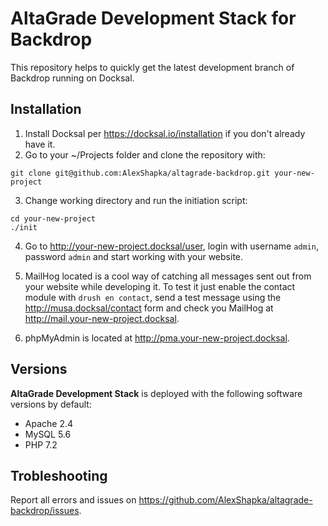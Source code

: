 # AltaGrade Development Stack for Backdrop
This repository helps to quickly get the latest development branch of Backdrop running on Docksal.

## Installation

1. Install Docksal per https://docksal.io/installation if you don't already have it.
2. Go to your ~/Projects folder and clone the repository with:

```
git clone git@github.com:AlexShapka/altagrade-backdrop.git your-new-project
```

3. Change working directory and run the initiation script:

```
cd your-new-project
./init
```

4. Go to http://your-new-project.docksal/user, login with username `admin`, password `admin` and start working with your website.

5. MailHog located is a cool way of catching all messages sent out from your website while developing it. To test it just enable the contact module with `drush en contact`, send a test message using the http://musa.docksal/contact form and check you MailHog at http://mail.your-new-project.docksal.

6. phpMyAdmin is located at http://pma.your-new-project.docksal.

## Versions

**AltaGrade Development Stack** is deployed with the following software versions by default:

- Apache 2.4
- MySQL 5.6
- PHP 7.2

## Trobleshooting

Report all errors and issues on https://github.com/AlexShapka/altagrade-backdrop/issues.
